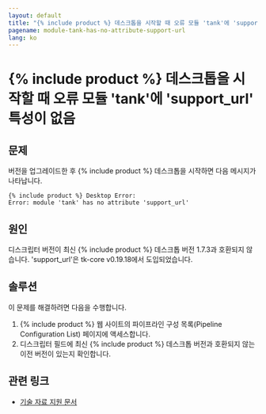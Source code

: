```yaml
---
layout: default
title: "{% include product %} 데스크톱을 시작할 때 오류 모듈 'tank'에 'support_url' 특성이 없음"
pagename: module-tank-has-no-attribute-support-url
lang: ko
---
```


# {% include product %} 데스크톱을 시작할 때 오류 모듈 'tank'에 'support_url' 특성이 없음

## 문제

버전을 업그레이드한 후 {% include product %} 데스크톱을 시작하면 다음 메시지가 나타납니다.

```
{% include product %} Desktop Error:
Error: module 'tank' has no attribute 'support_url'
```

## 원인

디스크립터 버전이 최신 {% include product %} 데스크톱 버전 1.7.3과 호환되지 않습니다. 'support_url'은 tk-core v0.19.18에서 도입되었습니다.

## 솔루션

이 문제를 해결하려면 다음을 수행합니다.

1. {% include product %} 웹 사이트의 파이프라인 구성 목록(Pipeline Configuration List) 페이지에 액세스합니다.
2. 디스크립터 필드에 최신 {% include product %} 데스크톱 버전과 호환되지 않는 이전 버전이 있는지 확인합니다.

## 관련 링크

- [기술 자료 지원 문서](https://www.autodesk.co.kr/support/technical/article/caas/sfdcarticles/sfdcarticles/KOR/Error-module-tank-has-no-attribute-support-url-when-launching-ShotGrid-Desktop.html)

